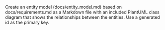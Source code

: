Create an entity model (docs/entity_model.md) based on docs/requirements.md as a Markdown file with an included PlantUML
class diagram that shows the relationships between the entities.
Use a generated id as the primary key.